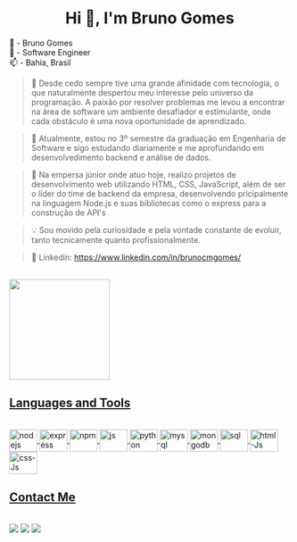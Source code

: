 <h1 align="center"> Hi 👋, I'm Bruno Gomes </h1>

<p>💬 - Bruno Gomes<br>
   🔭 - Software Engineer<br>
   📫 - Bahia, Brasil
</p>

> 👋 Desde cedo sempre tive uma grande afinidade com tecnologia, o que naturalmente despertou meu interesse pelo universo da programação. A paixão por resolver problemas me levou a encontrar na área de software um ambiente desafiador e estimulante, onde cada obstáculo é uma nova oportunidade de aprendizado.

> 📒 Atualmente, estou no 3º semestre da graduação em Engenharia de Software e sigo estudando diariamente e me aprofundando em desenvolvedimento backend e análise de dados.

> 🏦 Na empersa júnior onde atuo hoje, realizo projetos de desenvolvimento web utilizando HTML, CSS, JavaScript, além de ser o líder do time de backend da empresa, desenvolvendo pricipalmente na linguagem Node.js e suas bibliotecas como o express para a construção de API's

> 💡 Sou movido pela curiosidade e pela vontade constante de evoluir, tanto tecnicamente quanto profissionalmente.

> 🔗 Linkedin: https://www.linkedin.com/in/brunocmgomes/

<br>

<div>
  <a href="https://github.com/brunocmg">
  <img height="180em" src="https://github-readme-stats.vercel.app/api/top-langs/?username=brunocmg&layout=compact&langs_count=16&theme=dracula"/>
</div>

##

<h2>Languages ​​and Tools</h2>

<div style="display: inline_block"><br>
   <img align="center" alt="nodejs" height="40" width="50" src="https://cdn.jsdelivr.net/gh/devicons/devicon@latest/icons/nodejs/nodejs-original.svg">
   <img align="center" alt="express" height="40" width="50" src="https://cdn.jsdelivr.net/gh/devicons/devicon@latest/icons/express/express-original-wordmark.svg">
   <img align="center" alt="npm" height="40" width="50" src="https://cdn.jsdelivr.net/gh/devicons/devicon@latest/icons/npm/npm-original-wordmark.svg">
   <img align="center" alt="js" height="40" width="50" src="https://cdn.jsdelivr.net/gh/devicons/devicon@latest/icons/javascript/javascript-original.svg">
   <img align="center" alt="python" height="40" width="50" src="https://cdn.jsdelivr.net/gh/devicons/devicon@latest/icons/python/python-original.svg">
   <img align="center" alt="mysql" height="40" width="50" src="https://cdn.jsdelivr.net/gh/devicons/devicon@latest/icons/mysql/mysql-original.svg"> 
   <img align="center" alt="mongodb" height="40" width="50" src="https://cdn.jsdelivr.net/gh/devicons/devicon@latest/icons/mongodb/mongodb-original.svg">
   <img align="center" alt="sql" height="40" width="50" src="https://cdn.jsdelivr.net/gh/devicons/devicon@latest/icons/azuresqldatabase/azuresqldatabase-original.svg">
   <img align="center" alt="html-Js" height="40" width="50" src="https://cdn.jsdelivr.net/gh/devicons/devicon@latest/icons/html5/html5-original.svg">
   <img align="center" alt="css-Js" height="40" width="50" src="https://cdn.jsdelivr.net/gh/devicons/devicon@latest/icons/css3/css3-original.svg">
</div> 


<h2>Contact Me</h2>

<div >
  <br>
  <a href="mailto:brunocmg2006@gmail.com" target="_blank"><img src="https://img.shields.io/badge/Gmail-D14836?style=for-the-badge&logo=gmail&logoColor=white"></a>
  <a href="https://www.linkedin.com/in/brunocmgomes/" target="_blank"><img src="https://img.shields.io/badge/-LinkedIn-%230077B5?style=for-the-badge&logo=linkedin&logoColor=white" target="_blank"></a>
  <a href="" target="_blank"><img src="https://img.shields.io/badge/website-000000?style=for-the-badge&logo=About.me&logoColor=white"></a>
</div>

##

<!-- -->
